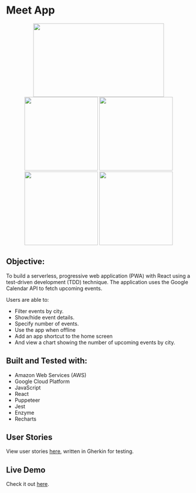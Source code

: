 # Meet App

<p align="center">
  <img height="200" width="356.531" src="https://i.imgur.com/cA9P7sx.png"><br>
  <img height="200" src="https://i.imgur.com/uknDX58.png" >
  <img height="200" src="https://i.imgur.com/jVYX4GC.png" >
  <img height="200" src="https://i.imgur.com/PHHGVWk.png" >
  <img height="200" src="https://i.imgur.com/9J0yjSY.png" >
</p>

## Objective:

To build a serverless, progressive web application (PWA) with React using a
test-driven development (TDD) technique. The application uses the Google
Calendar API to fetch upcoming events.

Users are able to:

- Filter events by city.
- Show/hide event details.
- Specify number of events.
- Use the app when offline
- Add an app shortcut to the home screen
- And view a chart showing the number of upcoming events by city.

## Built and Tested with:

- Amazon Web Services (AWS)
- Google Cloud Platform
- JavaScript
- React
- Puppeteer
- Jest
- Enzyme
- Recharts

## User Stories

View user stories [here](https://github.com/alexapenzes/meet/blob/main/public/user-stories.md), written in Gherkin for testing.

## Live Demo

Check it out [here](https://alexapenzes.github.io/meet/).
